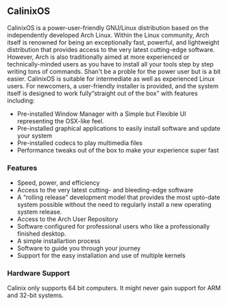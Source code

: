 ## CalinixOS

CalinixOS is a power-user-friendly GNU/Linux distribution based on the independently developed Arch Linux. Within the Linux community,
Arch itself is renowned for being an exceptionally fast, powerful,
and lightweight distribution that provides access to the very latest
cutting-edge software. However, Arch is also traditionally aimed at
more experienced or technically-minded users as you have to install all your tools step by step writing tons of commands. Shan't be a proble for the power user but is a bit easier. CalinixOS is suitable for intermediate as well as experienced Linux users. For newcomers, a user-friendly installer is
provided, and the system itself is designed to work fully“straight out
of the box” with features including:

- Pre-installed Window Manager with a Simple but Flexible UI representing the OSX-like feel.
- Pre-installed graphical applications to easily install software and
update your system
- Pre-installed codecs to play multimedia files
- Performance tweaks out of the box to make your experience super fast

### Features

- Speed, power, and efficiency
- Access to the very latest cutting- and bleeding-edge software
- A “rolling release” development model that provides the most upto-date system possible without the need to regularly install a new operating system release.
- Access to the Arch User Repository
- Software configured for professional users who like a professionally finished desktop.
- A simple installartion process
- Software to guide you through your journey
- Support for the easy installation and use of multiple kernels

### Hardware Support

Calinix only supports 64 bit computers. It might never gain support for ARM and 32-bit systems.
